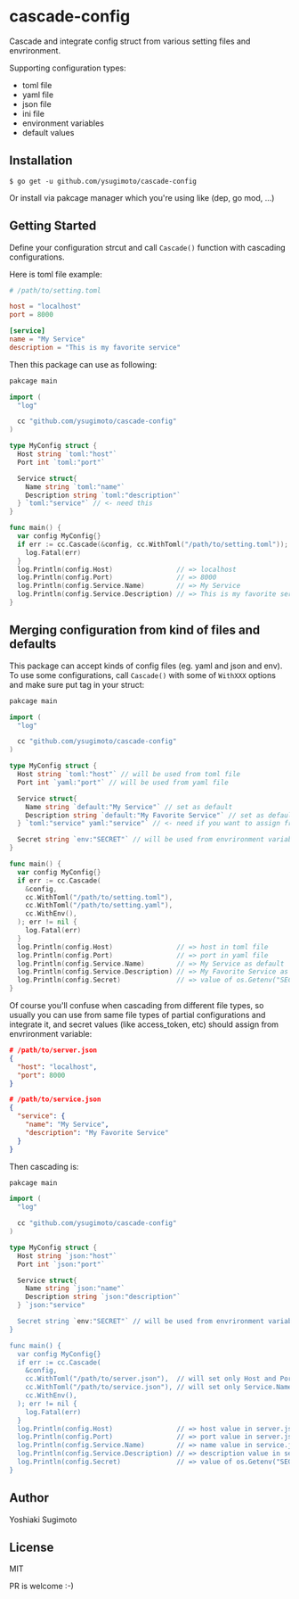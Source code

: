 # cascade-config

Cascade and integrate config struct from various setting files and envrironment.

Supporting configuration types:

- toml file
- yaml file
- json file
- ini file
- environment variables
- default values

## Installation

```
$ go get -u github.com/ysugimoto/cascade-config
```

Or install via pakcage manager which you're using like (dep, go mod, ...)

## Getting Started

Define your configuration strcut and call `Cascade()` function with cascading configurations.

Here is toml file example:

```toml
# /path/to/setting.toml

host = "localhost"
port = 8000

[service]
name = "My Service"
description = "This is my favorite service"
```

Then this package can use as following:

```Go
pakcage main

import (
  "log"

  cc "github.com/ysugimoto/cascade-config"
)

type MyConfig struct {
  Host string `toml:"host"`
  Port int `toml:"port"`

  Service struct{
    Name string `toml:"name"`
    Description string `toml:"description"`
  } `toml:"service"` // <- need this
}

func main() {
  var config MyConfig{}
  if err := cc.Cascade(&config, cc.WithToml("/path/to/setting.toml")); err != nil {
    log.Fatal(err)
  }
  log.Println(config.Host)                // => localhost
  log.Println(config.Port)                // => 8000
  log.Println(config.Service.Name)        // => My Service
  log.Println(config.Service.Description) // => This is my favorite service
}
```

## Merging configuration from kind of files and defaults

This package can accept kinds of config files (eg. yaml and json and env).
To use some configurations, call `Cascade()` with some of `WithXXX` options and make sure put tag in your struct:

```Go
pakcage main

import (
  "log"

  cc "github.com/ysugimoto/cascade-config"
)

type MyConfig struct {
  Host string `toml:"host"` // will be used from toml file
  Port int `yaml:"port"` // will be used from yaml file

  Service struct{
    Name string `default:"My Service"` // set as default
    Description string `default:"My Favorite Service"` // set as default
  } `toml:"service" yaml:"service"` // <- need if you want to assign from multiple files

  Secret string `env:"SECRET"` // will be used from envrironment variable
}

func main() {
  var config MyConfig{}
  if err := cc.Cascade(
    &config,
    cc.WithToml("/path/to/setting.toml"),
    cc.WithToml("/path/to/setting.yaml"),
    cc.WithEnv(),
  ); err != nil {
    log.Fatal(err)
  }
  log.Println(config.Host)                // => host in toml file
  log.Println(config.Port)                // => port in yaml file 
  log.Println(config.Service.Name)        // => My Service as default
  log.Println(config.Service.Description) // => My Favorite Service as default
  log.Println(config.Secret)              // => value of os.Getenv("SECRET")
}
```

Of course you'll confuse when cascading from different file types, so usually you can use from same file types of partial configurations and integrate it, and secret values (like access_token, etc) should assign from envrironment variable:

```json
# /path/to/server.json
{
  "host": "localhost",
  "port": 8000
}

# /path/to/service.json
{
  "service": {
    "name": "My Service",
    "description": "My Favorite Service"
  }
}
```

Then cascading is:

```Go
pakcage main

import (
  "log"

  cc "github.com/ysugimoto/cascade-config"
)

type MyConfig struct {
  Host string `json:"host"`
  Port int `json:"port"`

  Service struct{
    Name string `json:"name"`
    Description string `json:"description"`
  } `json:"service"

  Secret string `env:"SECRET"` // will be used from envrironment variable
}

func main() {
  var config MyConfig{}
  if err := cc.Cascade(
    &config,
    cc.WithToml("/path/to/server.json"),  // will set only Host and Port
    cc.WithToml("/path/to/service.json"), // will set only Service.Name and Service.Description
    cc.WithEnv(),
  ); err != nil {
    log.Fatal(err)
  }
  log.Println(config.Host)                // => host value in server.json
  log.Println(config.Port)                // => port value in server.json
  log.Println(config.Service.Name)        // => name value in service.json
  log.Println(config.Service.Description) // => description value in service.json
  log.Println(config.Secret)              // => value of os.Getenv("SECRET")
}
```

## Author

Yoshiaki Sugimoto

## License

MIT



PR is welcome :-)
